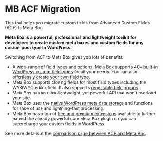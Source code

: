 # MB ACF Migration

This tool helps you migrate custom fields from Advanced Custom Fields (ACF) to Meta Box.

**Meta Box is a powerful, professional, and lightweight toolkit for developers to create custom meta boxes and custom fields for any custom post type in WordPress.**

Switching from ACF to Meta Box gives you lots of benefits:

- A wide-range of field types and options. Meta Box supports [40+ built-in WordPress custom field types](https://docs.metabox.io/field-settings/) for all your needs. You can also [effortlessly create your own field type](https://docs.metabox.io/custom-field-type/).
- Meta Box supports cloning fields for most field types including the WYSIWYG editor field. It also supports [repeatable field groups](https://metabox.io/plugins/meta-box-group/).
- Meta Box has an ultra-lightweight, yet powerful API that won't overload your site.
- Meta Box uses the [native WordPress meta data storage](https://docs.metabox.io/database/) and functions for ease of use and lightning-fast processing.
- Meta Box has a ton of [free and premium extensions](https://metabox.io/plugins/) available to further extend the already powerful core Meta Box plugin so you can supercharge your custom fields in WordPress.

See more details at the [comparison page between ACF and Meta Box](https://metabox.io/meta-box-vs-acf/).
